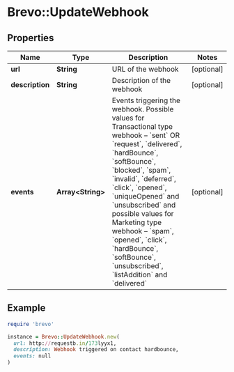 # Brevo::UpdateWebhook

## Properties

| Name | Type | Description | Notes |
| ---- | ---- | ----------- | ----- |
| **url** | **String** | URL of the webhook | [optional] |
| **description** | **String** | Description of the webhook | [optional] |
| **events** | **Array&lt;String&gt;** | Events triggering the webhook. Possible values for Transactional type webhook – &#x60;sent&#x60; OR &#x60;request&#x60;, &#x60;delivered&#x60;, &#x60;hardBounce&#x60;, &#x60;softBounce&#x60;, &#x60;blocked&#x60;, &#x60;spam&#x60;, &#x60;invalid&#x60;, &#x60;deferred&#x60;, &#x60;click&#x60;, &#x60;opened&#x60;, &#x60;uniqueOpened&#x60; and &#x60;unsubscribed&#x60; and possible values for Marketing type webhook – &#x60;spam&#x60;, &#x60;opened&#x60;, &#x60;click&#x60;, &#x60;hardBounce&#x60;, &#x60;softBounce&#x60;, &#x60;unsubscribed&#x60;, &#x60;listAddition&#x60; and &#x60;delivered&#x60; | [optional] |

## Example

```ruby
require 'brevo'

instance = Brevo::UpdateWebhook.new(
  url: http://requestb.in/173lyyx1,
  description: Webhook triggered on contact hardbounce,
  events: null
)
```

